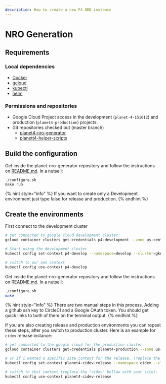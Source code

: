 ```yaml
---
description: How to create a new P4 NRO instance
---
```


# NRO Generation

## Requirements

### Local dependencies

* [Docker](https://www.docker.com/)
* [gcloud](https://cloud.google.com/sdk/docs/)
* [kubectl](https://kubernetes.io/docs/tasks/tools/install-kubectl/)
* [helm](https://github.com/helm/helm/releases)

### Permissions and repositories

* Google Cloud Project access in the development \(`planet-4-151612`\) and production \(`planet4-production`\) projects.
* Git repositories checked out \(master branch\)
  * [planet4-nro-generator](https://github.com/greenpeace/planet4-nro-generator/)
  * [planett4-helper-scripts](https://github.com/greenpeace/planet4-helper-scripts)

## Build the configuration

Get inside the planet-nro-generator repository and follow the instructions on [README.md](https://github.com/greenpeace/planet4-nro-generator/blob/master/README.md). In a nutsell:

```text
./configure.sh
make run
```

{% hint style="info" %}
If you want to create only a Development environment just type false for release and production.
{% endhint %}

## Create the environments

First connect to the development cluster

```bash
# get connected to google cloud development cluster:
gcloud container clusters get-credentials p4-development --zone us-central1-a --project planet-4-151612

# Start using the development cluster
kubectl config set-context p4-develop --namespace=develop --cluster=gke_planet-4-151612_us-central1-a_p4-development --user=gke_planet-4-151612_us-central1-a_p4-development

# switch to our own context
kubectl config use-context p4-develop
```

Get inside the planet-nro-generator repository and follow the instructions on [README.md](https://github.com/greenpeace/planet4-helper-scripts/blob/master/README.md). In a nutsell:

```bash
./configure.sh
make
```

{% hint style="info" %}
There are two manual steps in this process. Adding a github ssh key to CircleCI and a Google OAuth token. You should get quick links to both of them on the terminal output.
{% endhint %}

If you are also creating release and production environments you can repeat these steps, after you switch to production cluster. Here is an example for `cidev` release instance:

```bash
# get connected to the google cloud for the production cluster
gcloud container clusters get-credentials planet4-production --zone us-central1-a --project planet4-production

# or if i wanted a specific site context for the release. (replace the "cidev" bellow with your site):
kubectl config set-context planet4-cidev-release --namespace cidev --cluster gke_planet4-production_us-central1-a_planet4-production --user gke_planet4-production_us-central1-a_planet4-production

# switch to that context (replace the "cidev" bellow with your site):
kubectl config use-context planet4-cidev-release
```

